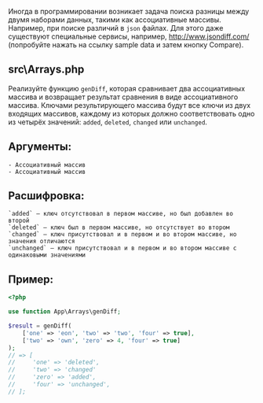 Иногда в программировании возникает задача поиска разницы между двумя наборами данных, такими как ассоциативные массивы. Например, при поиске различий в `json` файлах. Для этого даже существуют специальные сервисы, например, http://www.jsondiff.com/ (попробуйте нажать на ссылку sample data и затем кнопку Compare).

## src\Arrays.php

Реализуйте функцию `genDiff`, которая сравнивает два ассоциативных массива и возвращает результат сравнения в виде ассоциативного массива. Ключами результирующего массива будут все ключи из двух входящих массивов, каждому из которых должно соответствовать одно из четырёх значений: `added`, `deleted`, `changed` или `unchanged`.

## Аргументы:

    - Ассоциативный массив
    - Ассоциативный массив

## Расшифровка:

    `added` — ключ отсутствовал в первом массиве, но был добавлен во второй
    `deleted` — ключ был в первом массиве, но отсутствует во втором
    `changed` — ключ присутствовал и в первом и во втором массиве, но значения отличаются
    `unchanged` — ключ присутствовал и в первом и во втором массиве с одинаковыми значениями

## Пример:

```php
<?php

use function App\Arrays\genDiff;

$result = genDiff(
    ['one' => 'eon', 'two' => 'two', 'four' => true],
    ['two' => 'own', 'zero' => 4, 'four' => true]
);
// => [
//     'one' => 'deleted',
//     'two' => 'changed'
//     'zero' => 'added',
//     'four' => 'unchanged',
// ];
```